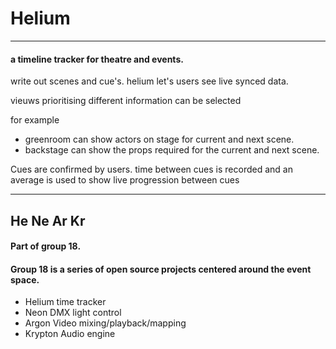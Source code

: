 # Helium
***
#### a timeline tracker for theatre and events.

write out scenes and cue's. 
helium let's users see live synced data.

vieuws prioritising different information can be selected

for example
- greenroom can show actors on stage for current and next scene.
- backstage can show the props required for the current and next scene.

Cues are confirmed by users. time between cues is recorded and an average is used to show live progression between cues




***
## He Ne Ar Kr 
#### Part of group 18.
#### **Group 18** is a series of open source projects centered around the event space.

- Helium time tracker
- Neon DMX light control
- Argon Video mixing/playback/mapping
- Krypton Audio engine
